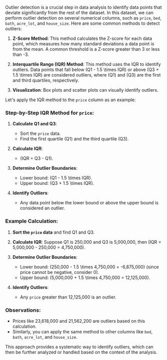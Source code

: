 Outlier detection is a crucial step in data analysis to identify data points that deviate significantly from the rest of the dataset. In this dataset, we can perform outlier detection on several numerical columns, such as `price`, `bed`, `bath`, `acre_lot`, and `house_size`. Here are some common methods to detect outliers:

1. **Z-Score Method**: This method calculates the Z-score for each data point, which measures how many standard deviations a data point is from the mean. A common threshold is a Z-score greater than 3 or less than -3.

2. **Interquartile Range (IQR) Method**: This method uses the IQR to identify outliers. Data points that fall below \(Q1 - 1.5 \times IQR\) or above \(Q3 + 1.5 \times IQR\) are considered outliers, where \(Q1\) and \(Q3\) are the first and third quartiles, respectively.

3. **Visualization**: Box plots and scatter plots can visually identify outliers.

Let's apply the IQR method to the `price` column as an example:

### Step-by-Step IQR Method for `price`:

1. **Calculate Q1 and Q3**:
   - Sort the `price` data.
   - Find the first quartile (Q1) and the third quartile (Q3).

2. **Calculate IQR**:
   - \(IQR = Q3 - Q1\).

3. **Determine Outlier Boundaries**:
   - Lower bound: \(Q1 - 1.5 \times IQR\).
   - Upper bound: \(Q3 + 1.5 \times IQR\).

4. **Identify Outliers**:
   - Any data point below the lower bound or above the upper bound is considered an outlier.

### Example Calculation:

1. **Sort the `price` data** and find Q1 and Q3.
2. **Calculate IQR**: Suppose Q1 is 250,000 and Q3 is 5,000,000, then \(IQR = 5,000,000 - 250,000 = 4,750,000\).
3. **Determine Outlier Boundaries**:
   - Lower bound: \(250,000 - 1.5 \times 4,750,000 = -6,875,000\) (since price cannot be negative, consider 0).
   - Upper bound: \(5,000,000 + 1.5 \times 4,750,000 = 12,125,000\).

4. **Identify Outliers**:
   - Any `price` greater than 12,125,000 is an outlier.

### Observations:

- Prices like 23,618,000 and 21,562,200 are outliers based on this calculation.
- Similarly, you can apply the same method to other columns like `bed`, `bath`, `acre_lot`, and `house_size`.

This approach provides a systematic way to identify outliers, which can then be further analyzed or handled based on the context of the analysis.